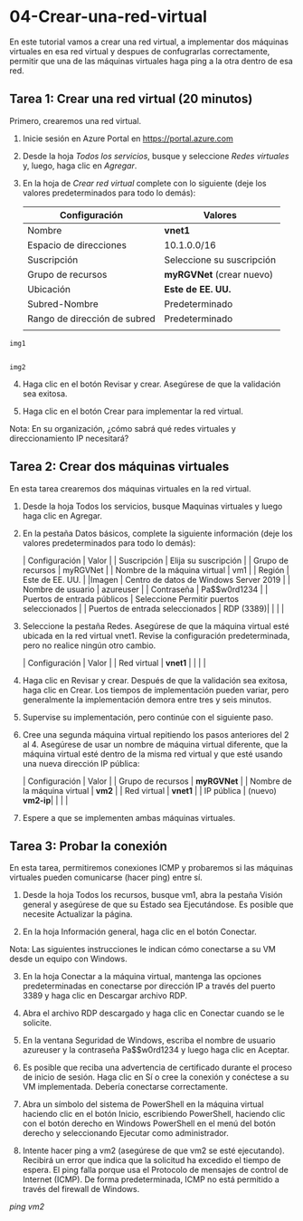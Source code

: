# 04-Crear-una-red-virtual
En este tutorial vamos a crear una red virtual, a implementar dos máquinas virtuales en esa red virtual y despues de confugrarlas correctamente, permitir que una de las máquinas virtuales haga ping a la otra dentro de esa red.

## Tarea 1: Crear una red virtual (20 minutos)
Primero, crearemos una red virtual.

  1. Inicie sesión en Azure Portal en https://portal.azure.com

  2. Desde la hoja *Todos los servicios*, busque y seleccione *Redes virtuales* y, luego, haga clic en *Agregar*.

  3. En la hoja de *Crear red virtual* complete con lo siguiente (deje los valores predeterminados para todo lo demás):
  
      | Configuración | Valores |
      |  -- | -- |
      | Nombre | **vnet1**|
      | Espacio de direcciones | 10.1.0.0/16 |
      | Suscripción | Seleccione su suscripción |
      | Grupo de recursos | **myRGVNet** (crear nuevo)|
      | Ubicación | **Este de EE. UU.**|
      | Subred-Nombre | Predeterminado|
      | Rango de dirección de subred | Predeterminado |
      | | |
   
   
    img1
    
    
    img2
    
  4. Haga clic en el botón Revisar y crear. Asegúrese de que la validación sea exitosa.

  5. Haga clic en el botón Crear para implementar la red virtual.

Nota: En su organización, ¿cómo sabrá qué redes virtuales y direccionamiento IP necesitará?

## Tarea 2: Crear dos máquinas virtuales
En esta tarea crearemos dos máquinas virtuales en la red virtual.

  1. Desde la hoja Todos los servicios, busque Maquinas virtuales y luego haga clic en Agregar.

  2. En la pestaña Datos básicos, complete la siguiente información (deje los valores predeterminados para todo lo demás):

      | Configuración |	Valor |
      | Suscripción	| Elija su suscripción |
      | Grupo de recursos |	myRGVNet |
      | Nombre de la máquina virtual | vm1 |
      | Región	| Este de EE. UU. |
      |Imagen |	Centro de datos de Windows Server 2019 |
      | Nombre de usuario |	azureuser |
      | Contraseña |	Pa$$w0rd1234 |
      | Puertos de entrada públicos |	Seleccione Permitir puertos seleccionados |
      | Puertos de entrada seleccionados	| RDP (3389)|
      | | |
    
  3. Seleccione la pestaña Redes. Asegúrese de que la máquina virtual esté ubicada en la red virtual vnet1. Revise la configuración predeterminada, pero no realice ningún otro cambio.

      | Configuración	| Valor |
      | Red virtual |	**vnet1** |
      | | |
    
  4. Haga clic en Revisar y crear. Después de que la validación sea exitosa, haga clic en Crear. Los tiempos de implementación pueden variar, pero generalmente la implementación demora entre tres y seis minutos.

  5. Supervise su implementación, pero continúe con el siguiente paso.

  6. Cree una segunda máquina virtual repitiendo los pasos anteriores del 2 al 4. Asegúrese de usar un nombre de máquina virtual diferente, que la máquina virtual esté dentro de la misma red virtual y que esté usando una nueva dirección IP pública:

      | Configuración	| Valor |
      | Grupo de recursos	| **myRGVNet** |
      | Nombre de la máquina virtual |	**vm2** |
      | Red virtual	| **vnet1** |
      | IP pública	| (nuevo) **vm2-ip**| 
      | | |

  7. Espere a que se implementen ambas máquinas virtuales.

## Tarea 3: Probar la conexión
En esta tarea, permitiremos conexiones ICMP y probaremos si las máquinas virtuales pueden comunicarse (hacer ping) entre sí.

1. Desde la hoja Todos los recursos, busque vm1, abra la pestaña Visión general y asegúrese de que su Estado sea Ejecutándose. Es posible que necesite Actualizar la página.

2. En la hoja Información general, haga clic en el botón Conectar.

Nota: Las siguientes instrucciones le indican cómo conectarse a su VM desde un equipo con Windows.

3. En la hoja Conectar a la máquina virtual, mantenga las opciones predeterminadas en conectarse por dirección IP a través del puerto 3389 y haga clic en Descargar archivo RDP.

4. Abra el archivo RDP descargado y haga clic en Conectar cuando se le solicite.

5. En la ventana Seguridad de Windows, escriba el nombre de usuario azureuser y la contraseña Pa$$w0rd1234 y luego haga clic en Aceptar.

6. Es posible que reciba una advertencia de certificado durante el proceso de inicio de sesión. Haga clic en Sí o cree la conexión y conéctese a su VM implementada. Debería conectarse correctamente.

7. Abra un símbolo del sistema de PowerShell en la máquina virtual haciendo clic en el botón Inicio, escribiendo PowerShell, haciendo clic con el botón derecho en Windows PowerShell en el menú del botón derecho y seleccionando Ejecutar como administrador.

8. Intente hacer ping a vm2 (asegúrese de que vm2 se esté ejecutando). Recibirá un error que indica que la solicitud ha excedido el tiempo de espera. El ping falla porque usa el Protocolo de mensajes de control de Internet (ICMP). De forma predeterminada, ICMP no está permitido a través del firewall de Windows.

*ping vm2*
